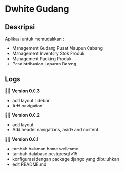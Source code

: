 # Dwhite Gudang

## Deskripsi
Aplikasi untuk memudahkan :
- Management Gudang Pusat Maupun Cabang
- Management Inventory Stok Produk
- Management Packing Produk 
- Pendistribusian Laporan Barang

## Logs

🚨📢 **Version 0.0.3**
- add layout sidebar
- Add navigation 

🚨📢 **Version 0.0.2**
- add layout
- Add header navigations, aside and content

🚨📢 **Version 0.0.1**
- tambah halaman home wellcome
- tambah database postgresql v15
- konfigurasi dengan package django yang dibutuhkan
- edit README.md